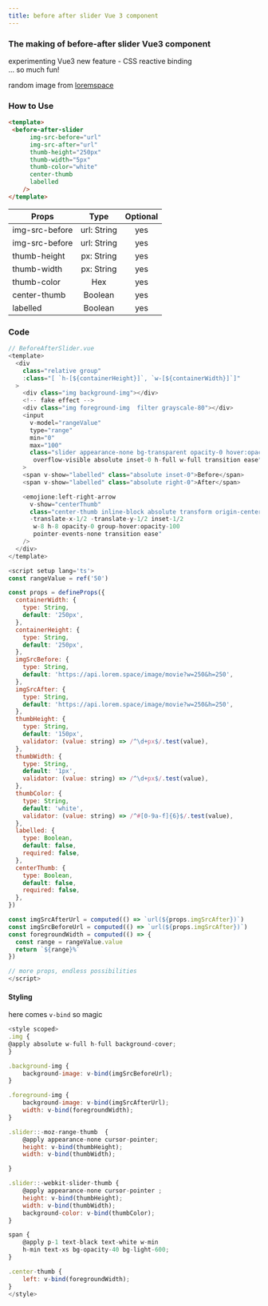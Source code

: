 ```yaml
---
title: before after slider Vue 3 component
---
```


<div class="text-center">
  <!-- You can use Vue components inside markdown -->
  <carbon-dicom-overlay class="text-4xl -mb-6 m-auto" />
  <h3>The making of before-after slider Vue3 component</h3>
  <p>experimenting Vue3 new feature - CSS reactive binding <br>
  ... so much fun!</p>
  

</div>


<before-after-slider-demo/>

random image from [loremspace](https://lorem.space)


### How to Use
```html
<template>
 <before-after-slider
      img-src-before="url"
      img-src-after="url"
      thumb-height="250px"
      thumb-width="5px"
      thumb-color="white"
      center-thumb
      labelled
    />
</template>
```

| Props   |      Type      |  Optional | 
|----------|:-------------:|:------:|
| img-src-before |  url: String | yes |
| img-src-before |   url: String |  yes |
| thumb-height |    px: String  |   yes |
| thumb-width |    px: String  |   yes |
| thumb-color |    Hex  |   yes |
|  center-thumb  |    Boolean  |   yes |
|  labelled  |    Boolean  |   yes |




### Code

```js
// BeforeAfterSlider.vue
<template>
  <div
    class="relative group"
    :class="[ `h-[${containerHeight}]`, `w-[${containerWidth}]`]"
  >
    <div class="img background-img"></div>
    <!-- fake effect -->
    <div class="img foreground-img  filter grayscale-80"></div>
    <input
      v-model="rangeValue"
      type="range"
      min="0"
      max="100"
      class="slider appearance-none bg-transparent opacity-0 hover:opacity-75
       overflow-visible absolute inset-0 h-full w-full transition ease"
    >
    <span v-show="labelled" class="absolute inset-0">Before</span>
    <span v-show="labelled" class="absolute right-0">After</span>

    <emojione:left-right-arrow
      v-show="centerThumb"
      class="center-thumb inline-block absolute transform origin-center
      -translate-x-1/2 -translate-y-1/2 inset-1/2
       w-8 h-8 opacity-0 group-hover:opacity-100
       pointer-events-none transition ease"
    />
  </div>
</template>
```
```js
<script setup lang='ts'>
const rangeValue = ref('50')

const props = defineProps({
  containerWidth: {
    type: String,
    default: '250px',
  },
  containerHeight: {
    type: String,
    default: '250px',
  },
  imgSrcBefore: {
    type: String,
    default: 'https://api.lorem.space/image/movie?w=250&h=250',
  },
  imgSrcAfter: {
    type: String,
    default: 'https://api.lorem.space/image/movie?w=250&h=250',
  },
  thumbHeight: {
    type: String,
    default: '150px',
    validator: (value: string) => /^\d+px$/.test(value),
  },
  thumbWidth: {
    type: String,
    default: '1px',
    validator: (value: string) => /^\d+px$/.test(value),
  },
  thumbColor: {
    type: String,
    default: 'white',
    validator: (value: string) => /^#[0-9a-f]{6}$/.test(value),
  },
  labelled: {
    type: Boolean,
    default: false,
    required: false,
  },
  centerThumb: {
    type: Boolean,
    default: false,
    required: false,
  },
})

const imgSrcAfterUrl = computed(() => `url(${props.imgSrcAfter})`)
const imgSrcBeforeUrl = computed(() => `url(${props.imgSrcAfter})`)
const foregroundWidth = computed(() => {
  const range = rangeValue.value
  return `${range}%`
})

// more props, endless possibilities
</script>
```

#### Styling
here comes `v-bind` so magic
```js
<style scoped>
.img {
@apply absolute w-full h-full background-cover;
}

.background-img {
    background-image: v-bind(imgSrcBeforeUrl);
}

.foreground-img {
    background-image: v-bind(imgSrcAfterUrl);
    width: v-bind(foregroundWidth);
}

.slider::-moz-range-thumb  {
    @apply appearance-none cursor-pointer;
    height: v-bind(thumbHeight);
    width: v-bind(thumbWidth);

}

.slider::-webkit-slider-thumb {
    @apply appearance-none cursor-pointer ;
    height: v-bind(thumbHeight);
    width: v-bind(thumbWidth);
    background-color: v-bind(thumbColor);
}

span {
    @apply p-1 text-black text-white w-min
    h-min text-xs bg-opacity-40 bg-light-600;
}

.center-thumb {
    left: v-bind(foregroundWidth);
}
</style>
```
